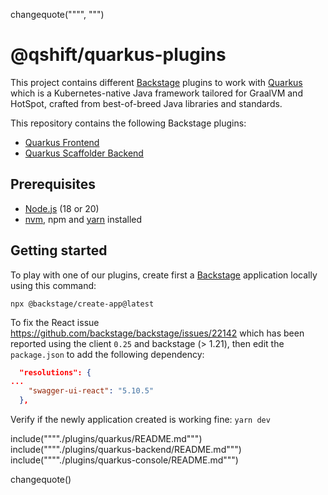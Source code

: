 changequote("""", """)
# @qshift/quarkus-plugins

This project contains different [Backstage](https://backstage.io/) plugins to work with [Quarkus](https://quarkus.io/) which is a Kubernetes-native Java framework tailored for GraalVM and HotSpot, crafted from best-of-breed Java libraries and standards.

This repository contains the following Backstage plugins:

- [Quarkus Frontend](#quarkus-frontend)
- [Quarkus Scaffolder Backend](#quarkus-scaffolder-backend)

## Prerequisites

- [Node.js](https://nodejs.org/en) (18 or 20)
- [nvm](https://github.com/nvm-sh/nvm), npm and [yarn](https://classic.yarnpkg.com/lang/en/docs/install/#mac-stable) installed

## Getting started

To play with one of our plugins, create first a [Backstage](https://backstage.io/docs/getting-started/) application locally using this command:
```
npx @backstage/create-app@latest
```

To fix the React issue https://github.com/backstage/backstage/issues/22142 which has been reported using the client `0.25` and backstage (> 1.21),
then edit the `package.json` to add the following dependency:
```json
  "resolutions": {
...
    "swagger-ui-react": "5.10.5"
  },
```

Verify if the newly application created is working fine: `yarn dev`


include(""""./plugins/quarkus/README.md""")
include(""""./plugins/quarkus-backend/README.md""")
include(""""./plugins/quarkus-console/README.md""")

changequote()
